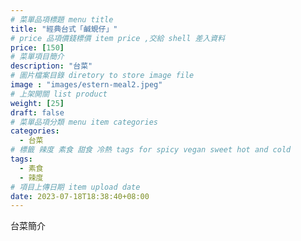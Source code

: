 ```yaml
---
# 菜單品項標題 menu title 
title: "經典台式「鹹蜆仔」"
# price 品項價錢標價 item price ,交給 shell 差入資料
price: [150] 
# 菜單項目簡介 
description: "台菜"
# 圖片檔案目錄 diretory to store image file
image : "images/estern-meal2.jpeg"
# 上架開關 list product 
weight: [25] 
draft: false
# 菜單品項分類 menu item categories 
categories:
  - 台菜
# 標籤 辣度 素食 甜食 冷熱 tags for spicy vegan sweet hot and cold 
tags:
  - 素食
  - 辣度
# 項目上傳日期 item upload date 
date: 2023-07-18T18:38:40+08:00
---
```


台菜簡介
